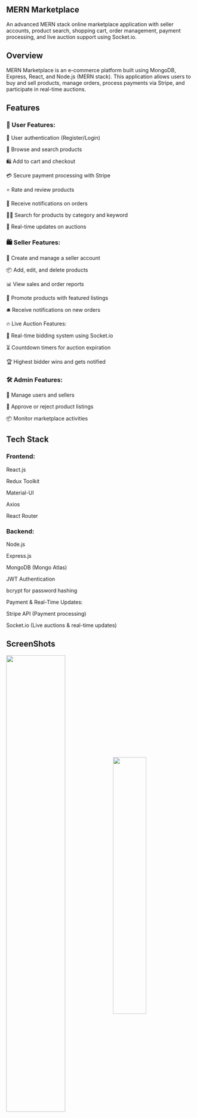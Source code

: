 ## MERN Marketplace


An advanced MERN stack online marketplace application with seller accounts, product search, shopping cart, order management, payment processing, and live auction support using Socket.io.


## Overview


MERN Marketplace  is an e-commerce platform built using MongoDB, Express, React, and Node.js (MERN stack). This application allows users to buy and sell products, manage orders, process payments via Stripe, and participate in real-time auctions.


## Features

### 🛒 User Features:

🔐 User authentication (Register/Login)

🏪 Browse and search products

🛍️ Add to cart and checkout

💳 Secure payment processing with Stripe

⭐ Rate and review products

📢 Receive notifications on orders

🕵️‍♂️ Search for products by category and keyword

🔔 Real-time updates on auctions

### 🛍️ Seller Features:

🏪 Create and manage a seller account

📦 Add, edit, and delete products

📊 View sales and order reports

📢 Promote products with featured listings

🛎️ Receive notifications on new orders

🔥 Live Auction Features:

📡 Real-time bidding system using Socket.io

⏳ Countdown timers for auction expiration

🏆 Highest bidder wins and gets notified

### 🛠️ Admin Features:

🚀 Manage users and sellers

🏪 Approve or reject product listings

📦 Monitor marketplace activities

## Tech Stack

### Frontend:

React.js

Redux Toolkit

Material-UI

Axios

React Router

### Backend:

Node.js

Express.js

MongoDB (Mongo Atlas)

JWT Authentication

bcrypt for password hashing

Payment & Real-Time Updates:

Stripe API (Payment processing)

Socket.io (Live auctions & real-time updates)

## ScreenShots

<img align="center" src="https://s3.amazonaws.com/mernbook/git+/marketplace.png" width="56%"> <img align="center" src="https://mernbook.s3.amazonaws.com/git+/marketplace-bidding.png" width="42%">


## Installation & Setup

 Clone this repository

 git clone https://github.com/your-username/mern-marketplace.git
cd mern-marketplace

### Backend Setup

cd server
npm install

### Create a .env file in the server directory and add:
MONGO_URI=your-mongodb-url
STRIPE_SECRET_KEY=your-stripe-secret
JWT_SECRET=your-jwt-secret

### Start the backend:
npm start

### Frontend Setup

cd client
npm install
Configure API base URL in /client/src/config.js.

### Start the frontend

npm start

## License

This project is open-source and available under the MIT License.

🚀 Happy Coding & Selling!


